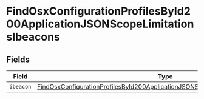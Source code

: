 # FindOsxConfigurationProfilesById200ApplicationJSONScopeLimitationsIbeacons


## Fields

| Field                                                                                                                                                                                             | Type                                                                                                                                                                                              | Required                                                                                                                                                                                          | Description                                                                                                                                                                                       |
| ------------------------------------------------------------------------------------------------------------------------------------------------------------------------------------------------- | ------------------------------------------------------------------------------------------------------------------------------------------------------------------------------------------------- | ------------------------------------------------------------------------------------------------------------------------------------------------------------------------------------------------- | ------------------------------------------------------------------------------------------------------------------------------------------------------------------------------------------------- |
| `ibeacon`                                                                                                                                                                                         | [FindOsxConfigurationProfilesById200ApplicationJSONScopeLimitationsIbeaconsIbeacon](../../models/operations/findosxconfigurationprofilesbyid200applicationjsonscopelimitationsibeaconsibeacon.md) | :heavy_minus_sign:                                                                                                                                                                                | N/A                                                                                                                                                                                               |